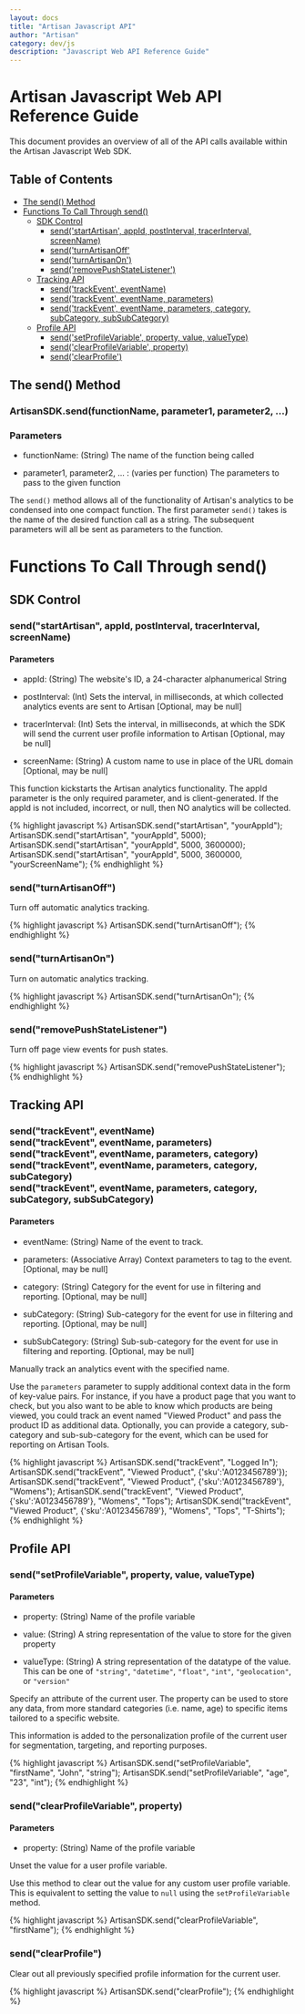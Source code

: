 ```yaml
---
layout: docs
title: "Artisan Javascript API"
author: "Artisan"
category: dev/js
description: "Javascript Web API Reference Guide"
---
```


# Artisan Javascript Web API Reference Guide

This document provides an overview of all of the API calls available within the Artisan Javascript Web SDK.

## Table of Contents

<ul>
  <li><a href="#artisansendmethod">The send() Method</a></li>
  <li><a href="#sendcalls">Functions To Call Through send()</a>
    <ul>
      <li><a href="#sdkcontrol">SDK Control</a>
        <ul>
          <li><a href="#startartisan">send('startArtisan', appId, postInterval, tracerInterval, screenName)</a></li>
          <li><a href="#turnoff">send('turnArtisanOff'</a></li>
          <li><a href="#turnon">send('turnArtisanOn')</a></li>
          <li><a href="#removepushstate">send('removePushStateListener')</a></li>
        </ul>
      </li>
      <li><a href="#trackingapi">Tracking API</a>
        <ul>
          <li><a href="#trackEvent">send('trackEvent', eventName)</a></li>
          <li><a href="#trackEvent">send('trackEvent', eventName, parameters)</a></li>
          <li><a href="#trackEvent">send('trackEvent', eventName, parameters, category, subCategory, subSubCategory)</a></li>
        </ul>
      </li>
      <li><a href="#profileapi">Profile API</a>
        <ul>
          <li><a href="#setprofilevariable">send('setProfileVariable', property, value, valueType)</a></li>
          <li><a href="#clearprofilevariable">send('clearProfileVariable', property)</a></li>
          <li><a href="#clearprofile">send('clearProfile')</a></li>
        </ul>
      </li>
    </ul>
  </li>
</ul>

<div id="artisansendmethod"></div>

## The send() Method

### ArtisanSDK.send(functionName, parameter1, parameter2, ...)

### Parameters

* functionName: (String) The name of the function being called

* parameter1, parameter2, ... : (varies per function) The parameters to pass to the given function

The `send()` method allows all of the functionality of Artisan's analytics to be condensed into one compact function. The first parameter `send()` takes is the name of the desired function call as a string. The subsequent parameters will all be sent as parameters to the function.

<div id="sendcalls"></div>

# Functions To Call Through send()

<div id="sdkcontrol"></div>

## SDK Control

<div id="startartisan"></div>

### send("startArtisan", appId, postInterval, tracerInterval, screenName)

#### Parameters

* appId: (String) The website's ID, a 24-character alphanumerical String

* postInterval: (Int) Sets the interval, in milliseconds, at which collected analytics events are sent to Artisan [Optional, may be null]

* tracerInterval: (Int) Sets the interval, in milliseconds, at which the SDK will send the current user profile information to Artisan [Optional, may be null]

* screenName: (String) A custom name to use in place of the URL domain [Optional, may be null]

This function kickstarts the Artisan analytics functionality. The appId parameter is the only required parameter, and is client-generated. If the appId is not included, incorrect, or null, then NO analytics will be collected.

{% highlight javascript %}
ArtisanSDK.send("startArtisan", "yourAppId");
ArtisanSDK.send("startArtisan", "yourAppId", 5000);
ArtisanSDK.send("startArtisan", "yourAppId", 5000, 3600000);
ArtisanSDK.send("startArtisan", "yourAppId", 5000, 3600000, "yourScreenName");
{% endhighlight %}

<div id="turnoff"></div>

### send("turnArtisanOff")

Turn off automatic analytics tracking.

{% highlight javascript %}
ArtisanSDK.send("turnArtisanOff");
{% endhighlight %}

<div id="turnon"></div>

### send("turnArtisanOn")

Turn on automatic analytics tracking.

{% highlight javascript %}
ArtisanSDK.send("turnArtisanOn");
{% endhighlight %}

<div id="removepushstate"></div>

### send("removePushStateListener")

Turn off page view events for push states.

{% highlight javascript %}
ArtisanSDK.send("removePushStateListener");
{% endhighlight %}

<div id="trackingapi"></div>

## Tracking API

<div id="trackevent"></div>

### send("trackEvent", eventName)<br>send("trackEvent", eventName, parameters)<br>send("trackEvent", eventName, parameters, category)<br>send("trackEvent", eventName, parameters, category, subCategory)<br>send("trackEvent", eventName, parameters, category, subCategory, subSubCategory)

#### Parameters

* eventName: (String) Name of the event to track.

* parameters: (Associative Array) Context parameters to tag to the event. [Optional, may be null]

* category: (String) Category for the event for use in filtering and reporting. [Optional, may be null]

* subCategory: (String) Sub-category for the event for use in filtering and reporting. [Optional, may be null]

* subSubCategory: (String) Sub-sub-category for the event for use in filtering and reporting. [Optional, may be null]

Manually track an analytics event with the specified name.

Use the `parameters` parameter to supply additional context data in the form of key-value pairs. For instance, if you have a product page that you want to check, but you also want to be able to know which products are being viewed, you could track an event named "Viewed Product" and pass the product ID as additional data. Optionally, you can provide a category, sub-category and sub-sub-category for the event, which can be used for reporting on Artisan Tools.

{% highlight javascript %}
ArtisanSDK.send("trackEvent", "Logged In");
ArtisanSDK.send("trackEvent", "Viewed Product", {'sku':'A0123456789'});
ArtisanSDK.send("trackEvent", "Viewed Product", {'sku':'A0123456789'}, "Womens");
ArtisanSDK.send("trackEvent", "Viewed Product", {'sku':'A0123456789'}, "Womens", "Tops");
ArtisanSDK.send("trackEvent", "Viewed Product", {'sku':'A0123456789'}, "Womens", "Tops", "T-Shirts");
{% endhighlight %}

<div id="profileapi"></div>

## Profile API

<div id="setprofilevariable"></div>

### send("setProfileVariable", property, value, valueType)

#### Parameters

* property: (String) Name of the profile variable

* value: (String) A string representation of the value to store for the given property

* valueType: (String) A string representation of the datatype of the value. This can be one of `"string"`, `"datetime"`, `"float"`, `"int"`, `"geolocation"`, or `"version"`

Specify an attribute of the current user. The property can be used to store any data, from more standard categories (i.e. name, age) to specific items tailored to a specific website.

This information is added to the personalization profile of the current user for segmentation, targeting, and reporting purposes.

{% highlight javascript %}
ArtisanSDK.send("setProfileVariable", "firstName", "John", "string");
ArtisanSDK.send("setProfileVariable", "age", "23", "int");
{% endhighlight %}

<div id="clearprofilevariable"></div>

### send("clearProfileVariable", property)

#### Parameters

* property: (String) Name of the profile variable

Unset the value for a user profile variable.

Use this method to clear out the value for any custom user profile variable. This is equivalent to setting the value to `null` using the `setProfileVariable` method.

{% highlight javascript %}
ArtisanSDK.send("clearProfileVariable", "firstName");
{% endhighlight %}

<div id="clearprofile"></div>

### send("clearProfile")

Clear out all previously specified profile information for the current user.

{% highlight javascript %}
ArtisanSDK.send("clearProfile");
{% endhighlight %}
